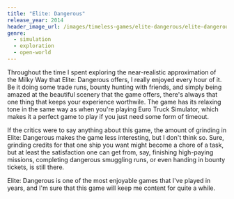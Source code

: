 ```yaml
---
title: "Elite: Dangerous"
release_year: 2014
header_image_url: /images/timeless-games/elite-dangerous/elite-dangerous.jpg
genre:
  - simulation
  - exploration
  - open-world
---
```


Throughout the time I spent exploring the near-realistic approximation of the Milky Way that Elite: Dangerous offers, I really enjoyed every hour of it. Be it doing some trade runs, bounty hunting with friends, and simply being amazed at the beautiful scenery that the game offers, there's always that one thing that keeps your experience worthwile. The game has its relaxing tone in the same way as when you're playing Euro Truck Simulator, which makes it a perfect game to play if you just need some form of timeout.

If the critics were to say anything about this game, the amount of grinding in Elite: Dangerous makes the game less interesting, but I don't think so. Sure, grinding credits for that one ship you want might become a chore of a task, but at least the satisfaction one can get from, say, finishing high-paying missions, completing dangerous smuggling runs, or even handing in bounty tickets, is still there.

Elite: Dangerous is one of the most enjoyable games that I've played in years, and I'm sure that this game will keep me content for quite a while.
